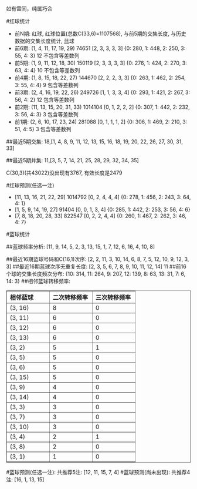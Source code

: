 <!-- 
.. title: 双色球2010063期(2010-06-03)数据分析报告
.. slug: slott-2010063-2010-06-03-report
.. date: 2010-06-04 08:00:00 UTC+08:00
.. tags: Lottery
.. link: 
.. description: 
.. type: text
-->

如有雷同，纯属巧合

<!-- TEASER_END-->

#红球统计

- 前N期: 红球, 红球位置(总数C(33,6)=1107568), 与前5期的交集长度, 与历史数据的交集长度统计, 蓝球
- 前6期: (1, 4, 11, 17, 19, 29) 74651 [2, 3, 3, 3, 3] {0: 280, 1: 448, 2: 250, 3: 55, 4: 3} 12 不包含等差数列
- 前5期: (1, 9, 11, 12, 18, 30) 150119 [2, 3, 3, 3, 3] {0: 276, 1: 424, 2: 270, 3: 63, 4: 4} 10 不包含等差数列
- 前4期: (1, 8, 15, 18, 22, 27) 144670 [2, 2, 2, 3, 3] {0: 263, 1: 462, 2: 254, 3: 55, 4: 4} 9 包含等差数列
- 前3期: (2, 4, 16, 19, 22, 26) 249726 [1, 1, 3, 3, 4] {0: 293, 1: 421, 2: 267, 3: 56, 4: 2} 12 包含等差数列
- 前2期: (11, 13, 15, 20, 31, 33) 1014104 [0, 1, 2, 2, 2] {0: 307, 1: 442, 2: 232, 3: 56, 4: 3} 3 包含等差数列
- 前1期: (2, 6, 10, 17, 23, 24) 281088 [0, 1, 1, 1, 2] {0: 306, 1: 469, 2: 210, 3: 51, 4: 5} 3 包含等差数列

##最近5期交集:
18,[1, 4, 8, 9, 11, 12, 13, 15, 16, 18, 19, 20, 22, 26, 27, 30, 31, 33]

##最近5期并集:
11,[3, 5, 7, 14, 21, 25, 28, 29, 32, 34, 35]

C(30,3)(共43022)没出现有3767, 
有效长度是2479

#红球预测(任选一注)

- [11, 13, 16, 21, 22, 29] 1014792 [0, 2, 4, 4, 4] {0: 278, 1: 456, 2: 243, 3: 64, 4: 1}
- [1, 5, 9, 14, 19, 27] 91404 [0, 0, 1, 3, 4] {0: 285, 1: 442, 2: 253, 3: 56, 4: 6}
- [7, 8, 18, 20, 28, 33] 822547 [0, 2, 2, 4, 4] {0: 260, 1: 467, 2: 262, 3: 46, 4: 7}

#蓝球统计

##蓝球频率分析:
[11, 9, 14, 5, 2, 3, 13, 15, 1, 7, 12, 6, 16, 4, 10, 8]

##最近16期蓝球号码和C(16,1)次序:
[2, 2, 11, 3, 10, 14, 6, 8, 7, 5, 12, 10, 9, 12, 3, 3]
##最近16期蓝球次序无重复长度:
[2, 3, 5, 6, 7, 8, 9, 10, 11, 12, 14] 11
##前16个球的交集长度频次分布:
{10: 314, 11: 264, 9: 207, 12: 139, 8: 63, 13: 31, 7: 6, 14: 3}
##相邻蓝球转移频率:
<table border="1" class="table table-striped dataframe">
  <thead>
    <tr style="text-align: left;">
      <th style="min-width: 100px;">相邻蓝球</th>
      <th style="min-width: 100px;">二次转移频率</th>
      <th style="min-width: 100px;">三次转移频率</th>
    </tr>
  </thead>
  <tbody>
    <tr>
      <td> (3, 16)</td>
      <td> 8</td>
      <td> 0</td>
    </tr>
    <tr>
      <td> (3, 11)</td>
      <td> 6</td>
      <td> 0</td>
    </tr>
    <tr>
      <td> (3, 12)</td>
      <td> 6</td>
      <td> 0</td>
    </tr>
    <tr>
      <td> (3, 13)</td>
      <td> 6</td>
      <td> 0</td>
    </tr>
    <tr>
      <td>  (3, 2)</td>
      <td> 5</td>
      <td> 1</td>
    </tr>
    <tr>
      <td>  (3, 5)</td>
      <td> 5</td>
      <td> 0</td>
    </tr>
    <tr>
      <td>  (3, 6)</td>
      <td> 5</td>
      <td> 0</td>
    </tr>
    <tr>
      <td> (3, 15)</td>
      <td> 5</td>
      <td> 0</td>
    </tr>
    <tr>
      <td>  (3, 9)</td>
      <td> 4</td>
      <td> 0</td>
    </tr>
    <tr>
      <td> (3, 14)</td>
      <td> 4</td>
      <td> 0</td>
    </tr>
    <tr>
      <td>  (3, 3)</td>
      <td> 3</td>
      <td> 0</td>
    </tr>
    <tr>
      <td>  (3, 7)</td>
      <td> 3</td>
      <td> 0</td>
    </tr>
    <tr>
      <td> (3, 10)</td>
      <td> 3</td>
      <td> 0</td>
    </tr>
    <tr>
      <td>  (3, 4)</td>
      <td> 2</td>
      <td> 1</td>
    </tr>
    <tr>
      <td>  (3, 8)</td>
      <td> 2</td>
      <td> 0</td>
    </tr>
    <tr>
      <td>  (3, 1)</td>
      <td> 1</td>
      <td> 0</td>
    </tr>
  </tbody>
</table>
#蓝球预测(任选一注):
共推荐5注: [12, 11, 15, 7, 4]
#蓝球预测(尚未出现):
共推荐4注: [16, 1, 13, 15]

